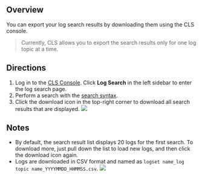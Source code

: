 

## Overview

 You can export your log search results by downloading them using the CLS console. 

>Currently, CLS allows you to export the search results only for one log topic at a time.

## Directions

1. Log in to the [CLS Console](https://console.cloud.tencent.com/cls). Click **Log Search** in the left sidebar to enter the log search page.
2. Perform a search with the [search syntax](https://intl.cloud.tencent.com/document/product/614/30439).
3. Click the download icon in the top-right corner to download all search results that are displayed.
![](https://main.qcloudimg.com/raw/4a8500dbc1f47c4c3978699887343dff.png)

## Notes

- By default, the search result list displays 20 logs for the first search. To download more, just pull down the list to load new logs, and then click the download icon again.
- Logs are downloaded in CSV format and named as `logset name_log topic name_YYYYMMDD_HHMMSS.csv`.
![](https://main.qcloudimg.com/raw/60201118539fca2af0818e4da8100ad7.jpg)
